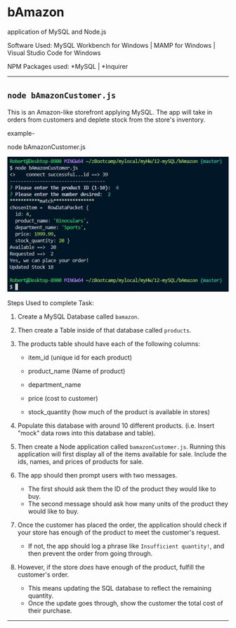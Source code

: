 # bAmazon
application of MySQL and Node.js

Software Used:
MySQL Workbench for Windows |
MAMP for Windows | 
Visual Studio Code for Windows

NPM Packages used:
*MySQL |
*Inquirer

-----------------------------------------------------------
`node bAmazonCustomer.js`
-----------------------------------------------------------

This is an Amazon-like storefront applying MySQL. The app will take in orders from customers and deplete stock from the store's inventory.

example-

node bAmazonCustomer.js

![node bAmazonCustomer](https://raw.githubusercontent.com/robertzuniga/bAmazon/master/images/bAmazonCustomer-Screen-Capture.JPG)

Steps Used to complete Task:

1. Create a MySQL Database called `bamazon`.

2. Then create a Table inside of that database called `products`.

3. The products table should have each of the following columns:

   * item_id (unique id for each product)

   * product_name (Name of product)

   * department_name

   * price (cost to customer)

   * stock_quantity (how much of the product is available in stores)

4. Populate this database with around 10 different products. (i.e. Insert "mock" data rows into this database and table).

5. Then create a Node application called `bamazonCustomer.js`. Running this application will first display all of the items available for sale. Include the ids, names, and prices of products for sale.

6. The app should then prompt users with two messages.

   * The first should ask them the ID of the product they would like to buy.
   * The second message should ask how many units of the product they would like to buy.

7. Once the customer has placed the order, the application should check if your store has enough of the product to meet the customer's request.

   * If not, the app should log a phrase like `Insufficient quantity!`, and then prevent the order from going through.

8. However, if the store _does_ have enough of the product, fulfill the customer's order.
   * This means updating the SQL database to reflect the remaining quantity.
   * Once the update goes through, show the customer the total cost of their purchase.
----------------------------------------------------------


